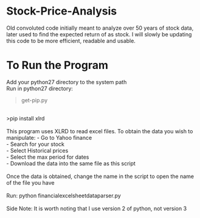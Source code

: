 # Stock-Price-Analysis
Old convoluted code initially meant to analyze over 50 years of stock data, later used to find the expected return of as stock. I will slowly be updating this code to be more efficient, readable and usable.

# To Run the Program

Add your python27 directory to the system path
</br>
Run in python27 directory:
>get-pip.py
</br>
>pip install xlrd
</br>
</br>
This program uses XLRD to read excel files. To obtain the data you wish to manipulate:
  - Go to Yahoo finance</br>
  - Search for your stock</br>
  - Select Historical prices</br>
  - Select the max period for dates</br>
  - Download the data into the same file as this script</br>
</br>
Once the data is obtained, change the name in the script to open the name of the file you have
<br>
</br>
Run:
python financialexcelsheetdataparser.py
</br>
</br>
Side Note: It is worth noting that I use version 2 of python, not version 3
